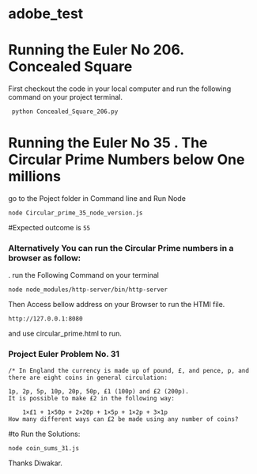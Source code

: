 # adobe_test

# Running the Euler No 206. Concealed Square

First checkout the code in your local computer and run the following command on your project terminal.
```
 python Concealed_Square_206.py

```

# Running the Euler No 35 . The Circular Prime Numbers below One millions

go to the Poject folder in Command line and Run Node
```
node Circular_prime_35_node_version.js
```
#Expected outcome is ```55```

### Alternatively You can run the Circular Prime numbers in a browser as follow:
. run the Following  Command on your terminal
```
node node_modules/http-server/bin/http-server

```
Then Access bellow address on your Browser to run the HTMl file.
```
http://127.0.0.1:8080
```
and use circular_prime.html to run.



### Project Euler Problem No. 31
```
/* In England the currency is made up of pound, £, and pence, p, and there are eight coins in general circulation:

1p, 2p, 5p, 10p, 20p, 50p, £1 (100p) and £2 (200p).
It is possible to make £2 in the following way:

    1×£1 + 1×50p + 2×20p + 1×5p + 1×2p + 3×1p
How many different ways can £2 be made using any number of coins?
```

#to Run the Solutions:
```
node coin_sums_31.js
```

Thanks
Diwakar.